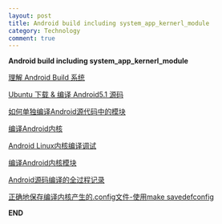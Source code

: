 ```yaml
---
layout: post
title: Android build including system_app_kernerl_module
category: Technology
comment: true
---
```


**Android build including system_app_kernerl_module**

[理解 Android Build 系统](http://www.ibm.com/developerworks/cn/opensource/os-cn-android-build/#icomments)

[Ubuntu 下载 & 编译 Android5.1 源码](http://www.cnblogs.com/bluestorm/p/4419135.html)

[如何单独编译Android源代码中的模块](http://blog.csdn.net/luoshengyang/article/details/6566662/)

[编译Android内核 ](http://blog.chinaunix.net/uid-26063552-id-3364527.html)

[Android Linux内核编译调试](http://bbs.pediy.com/showthread.php?p=1319693)

[编译Android内核模块](http://asdf314159265.iteye.com/blog/2017766)

[Android源码编译的全过程记录](http://www.jizhuomi.com/android/environment/369.html)

[正确地保存编译内核产生的.config文件-使用make savedefconfig](http://blog.csdn.net/kangear/article/details/39553337)

**END**
